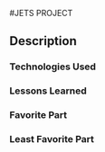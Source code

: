 #JETS PROJECT

## Description

### Technologies Used


### Lessons Learned

### Favorite Part

### Least Favorite Part 
